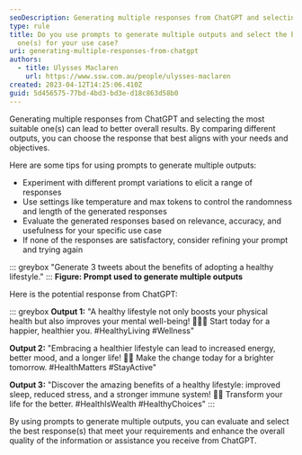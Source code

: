 ```yaml
---
seoDescription: Generating multiple responses from ChatGPT and selecting the most suitable one(s) can lead to better overall results. By comparing different outputs, you can choose the response that best aligns with your needs and objectives.
type: rule
title: Do you use prompts to generate multiple outputs and select the best
  one(s) for your use case?
uri: generating-multiple-responses-from-chatgpt
authors:
  - title: Ulysses Maclaren
    url: https://www.ssw.com.au/people/ulysses-maclaren
created: 2023-04-12T14:25:06.410Z
guid: 5d456575-77bd-4bd3-bd3e-d18c863d58b0
---
```


Generating multiple responses from ChatGPT and selecting the most suitable one(s) can lead to better overall results. By comparing different outputs, you can choose the response that best aligns with your needs and objectives.

<!--endintro-->

Here are some tips for using prompts to generate multiple outputs:

- Experiment with different prompt variations to elicit a range of responses
- Use settings like temperature and max tokens to control the randomness and length of the generated responses
- Evaluate the generated responses based on relevance, accuracy, and usefulness for your specific use case
- If none of the responses are satisfactory, consider refining your prompt and trying again

::: greybox
"Generate 3 tweets about the benefits of adopting a healthy lifestyle."
:::
**Figure: Prompt used to generate multiple outputs**

Here is the potential response from ChatGPT:

::: greybox
**Output 1:** "A healthy lifestyle not only boosts your physical health but also improves your mental well-being! 🏃‍♂️🧠 Start today for a happier, healthier you. #HealthyLiving #Wellness"

**Output 2:** "Embracing a healthier lifestyle can lead to increased energy, better mood, and a longer life! 💪🌱 Make the change today for a brighter tomorrow. #HealthMatters #StayActive"

**Output 3:** "Discover the amazing benefits of a healthy lifestyle: improved sleep, reduced stress, and a stronger immune system! 🥗💤 Transform your life for the better. #HealthIsWealth #HealthyChoices"
:::

By using prompts to generate multiple outputs, you can evaluate and select the best response(s) that meet your requirements and enhance the overall quality of the information or assistance you receive from ChatGPT.
